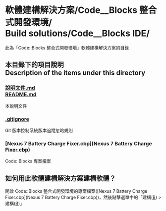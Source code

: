 # 軟體建構解決方案/Code__Blocks 整合式開發環境/<br>Build solutions/Code__Blocks IDE/
此為「Code::Blocks 整合式開發環境」軟體建構解決方案的目錄

## 本目錄下的項目說明<br>Description of the items under this directory
### [說明文件.md<br>README.md](README.md)
本說明文件
### [.gitignore](.gitignore)
Git 版本控制系統版本追蹤忽略規則
### [Nexus 7 Battery Charge Fixer.cbp](Nexus 7 Battery Charge Fixer.cbp)
Code::Blocks 專案檔案

## 如何用此軟體建構解決方案建構軟體？
開啟 Code::Blocks 整合式開發環境的專案檔案([Nexus 7 Battery Charge Fixer.cbp](Nexus 7 Battery Charge Fixer.cbp))，然後點擊選單中的「建構(<span style="text-decoration: underline">B</span>) > 建構(<span style="text-decoration: underline">B</span>)」
